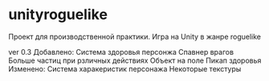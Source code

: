 # unityroguelike
Проект для производственной практики. Игра на Unity в жанре roguelike

ver 0.3
Добавлено:
  Система здоровья персонжа
  Спавнер врагов
  Больше частиц при рзличных действиях
  Объект на поле
  Пикап здоровья
Изменено:
  Система харакеристик персонажа
  Некоторые текстуры

